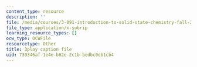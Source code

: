 ```yaml
---
content_type: resource
description: ''
file: /media/courses/3-091-introduction-to-solid-state-chemistry-fall-2018/739346af1e4eb62e2c1bbedbc0eb1cb4_UBGcs9r4U40.srt
file_type: application/x-subrip
learning_resource_types: []
ocw_type: OCWFile
resourcetype: Other
title: 3play caption file
uid: 739346af-1e4e-b62e-2c1b-bedbc0eb1cb4
---
```

